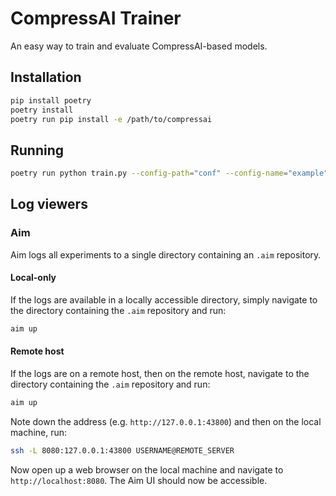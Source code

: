 # CompressAI Trainer

An easy way to train and evaluate CompressAI-based models.

## Installation

```bash
pip install poetry
poetry install
poetry run pip install -e /path/to/compressai
```

## Running

```bash
poetry run python train.py --config-path="conf" --config-name="example"
```

## Log viewers

### Aim

Aim logs all experiments to a single directory containing an `.aim` repository.

#### Local-only

If the logs are available in a locally accessible directory, simply navigate to the directory containing the `.aim` repository and run:
```bash
aim up
```

#### Remote host

If the logs are on a remote host, then on the remote host, navigate to the directory containing the `.aim` repository and run:
```bash
aim up
```

Note down the address (e.g. `http://127.0.0.1:43800`) and then on the local machine, run:
```bash
ssh -L 8080:127.0.0.1:43800 USERNAME@REMOTE_SERVER
```

Now open up a web browser on the local machine and navigate to `http://localhost:8080`. The Aim UI should now be accessible.


